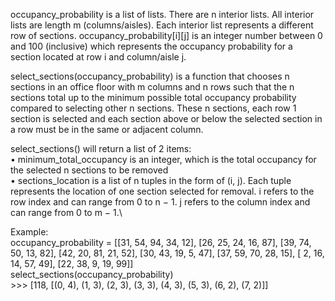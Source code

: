occupancy_probability is a list of lists. There are n interior lists. All interior lists are length m (columns/aisles). Each interior list represents a different row of sections. occupancy_probability[i][j] is an integer number between 0 and 100 (inclusive) which represents the occupancy probability for a section located at row i and column/aisle j.

select_sections(occupancy_probability) is a function that chooses n sections in an office floor with m columns and n rows such that the n sections total up to the minimum possible total occupancy probability compared to selecting other n sections. These n sections, each row 1 section is selected and each section above or below the selected section in a row must be in the same or adjacent column.

select_sections() will return a list of 2 items:\
• minimum_total_occupancy is an integer, which is the total occupancy for the selected n sections to be removed\
• sections_location is a list of n tuples in the form of (i, j). Each tuple represents the location of one section selected for removal. i refers to the row index and can range from 0 to n − 1. j refers to the column index and can range from 0 to m − 1.\

Example:\
occupancy_probability = [[31, 54, 94, 34, 12], [26, 25, 24, 16, 87], [39, 74, 50, 13, 82], [42, 20, 81, 21, 52], [30, 43, 19, 5, 47], [37, 59, 70, 28, 15], [ 2, 16, 14, 57, 49], [22, 38, 9, 19, 99]]\
select_sections(occupancy_probability)\
\>>> [118, [(0, 4), (1, 3), (2, 3), (3, 3), (4, 3), (5, 3), (6, 2), (7, 2)]]
